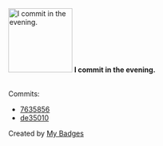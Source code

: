 <img src="https://github.com/my-badges/my-badges/blob/master/src/all-badges/pr-collaboration/evening-commits.png?raw=true" alt="I commit in the evening." title="I commit in the evening." width="128">
<strong>I commit in the evening.</strong>
<br><br>

Commits:

- <a href="https://github.com/annamedv/annamedv/commit/76358565fedf190ab9c61aa2af580a26c88eda54">7635856</a>
- <a href="https://github.com/annamedv/annamedv/commit/de35010e0e70c24cf9156adcf34d003b2cb04144">de35010</a>


Created by <a href="https://github.com/my-badges/my-badges">My Badges</a>